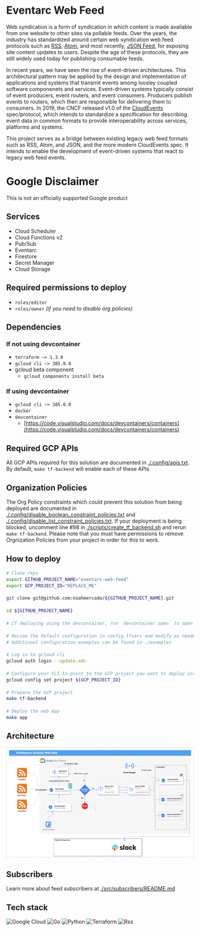 


# Eventarc Web Feed
Web syndication is a form of syndication in which content is made available from one website to other sites via pollable feeds. Over the years, the industry has standardized around certain web syndication web feed protocols such as [RSS](https://en.wikipedia.org/wiki/RSS), [Atom](https://en.wikipedia.org/wiki/Atom_(web_standard)), and most recently, [JSON Feed](https://en.wikipedia.org/wiki/JSON_Feed), for exposing site content updates to users. Despite the age of these protocols, they are still widely used today for publishing consumable feeds. 
  
In recent years, we have seen the rise of event-driven architectures. This architectural pattern may be applied by the design and implementation of applications and systems that transmit events among loosley coupled software componenets and services. Event-driven systems typically consist of event producers, event routers, and event consumers. Producers publish events to routers, which then are responsible for delivering them to consumers. In 2019, the CNCF released v1.0 of the [CloudEvents](https://github.com/cloudevents/spec) spec/protocol, which intends to standardize a specification for describing event data in common formats to provide interoperability across services, platforms and systems. 
  
This project serves as a bridge between existing legacy web feed formats such as RSS, Atom, and JSON, and the more modern CloudEvents spec. It intends to enable the development of event-driven systems that react to legacy web feed events.
  
# Google Disclaimer
This is not an officially supported Google product

## Services
- Cloud Scheduler
- Cloud Functions v2
- Pub/Sub
- Eventarc
- Firestore
- Secret Manager
- Cloud Storage

## Required permissions to deploy
- `roles/editor`
- `roles/owner` _(if you need to disable org policies)_

## Dependencies
### If not using devcontainer
- `terraform ~> 1.3.0`
- `gcloud cli ~> 385.0.0`
- gcloud beta component
    - `gcloud components install beta`  

### If using devcontainer
- `gcloud cli ~> 385.0.0`
- `docker`
- `devcontainer`
  - [https://code.visualstudio.com/docs/devcontainers/containers](https://code.visualstudio.com/docs/devcontainers/containers)
  
## Required GCP APIs
All GCP APIs required for this solution are documented in [./.config/apis.txt](./.config/apis.txt). By default, `make tf-backend` will enable each of these APIs
   

## Organization Policies
The Org Policy constraints which could prevent this solution from being deployed are documented in [./.config/disable_boolean_constraint_policies.txt](./.config/disable_boolean_constraint_policies.txt) and [./.config/disable_list_constraint_policies.txt](./.config/disable_list_constraint_policies.txt). If your deployment is being blocked, uncomment line #98 in [./scripts/create_tf_backend.sh](./scripts/create_tf_backend.sh) and rerun `make tf-backend`. Please note that you must have permissions to remove Orgnization Policies from your project in order for this to work.
  
## How to deploy
```bash
# Clone repo 
export GITHUB_PROJECT_NAME="eventarc-web-feed"
export GCP_PROJECT_ID="REPLACE_ME"

git clone git@github.com:noahmercado/${GITHUB_PROJECT_NAME}.git

cd ${GITHUB_PROJECT_NAME}

# If deploying using the devcontainer, run `devcontainer open` to open a new VS Code workspace inside the devcontainer

# Review the default configuration in config.tfvars and modify as needed (review the README in terraform/ to see input options)
# Additinoal configuration examples can be found in ./examples

# Log in to gcloud cli 
gcloud auth login --update-adc

# Configure your CLI to point to the GCP project you want to deploy into
gcloud config set project ${GCP_PROJECT_ID}

# Prepare the GCP project
make tf-backend

# Deploy the web App
make app
```

## Architecture
![Architecture](assets/eventarc-web-feed.png "Architecture")

## Subscribers
Learn more about feed subscribers at [./src/subscribers/README.md](./src/subscribers/README.md) 
  
## Tech stack
![Google Cloud](https://img.shields.io/badge/GoogleCloud-%234285F4.svg?style=for-the-badge&logo=google-cloud&logoColor=white)
![Go](https://img.shields.io/badge/go-%2300ADD8.svg?style=for-the-badge&logo=go&logoColor=white)
![Python](https://img.shields.io/badge/python-3670A0?style=for-the-badge&logo=python&logoColor=ffdd54)
![Terraform](https://img.shields.io/badge/terraform-%235835CC.svg?style=for-the-badge&logo=terraform&logoColor=white)
![Rss](https://img.shields.io/badge/rss-F88900?style=for-the-badge&logo=rss&logoColor=white)
